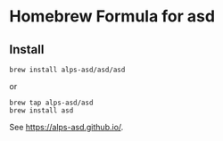 # Homebrew Formula for asd

## Install

```
brew install alps-asd/asd/asd
```

or

```
brew tap alps-asd/asd
brew install asd
```

See https://alps-asd.github.io/.
